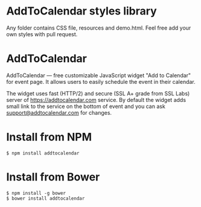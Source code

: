 AddToCalendar styles library
====================

Any folder contains CSS file, resources and demo.html. Feel free add your own styles with pull request.

AddToCalendar
=============

AddToCalendar — free customizable JavaScript widget "Add to Calendar" for event page. It allows users to easily schedule the event in their calendar. 

The widget uses fast (HTTP/2) and secure (SSL A+ grade from SSL Labs) server of https://addtocalendar.com service. By default the widget adds small link to the service on the bottom of event and you can ask support@addtocalendar.com for changes.

Install from NPM
================
```
$ npm install addtocalendar
```

Install from Bower
================
```
$ npm install -g bower
$ bower install addtocalendar
```
